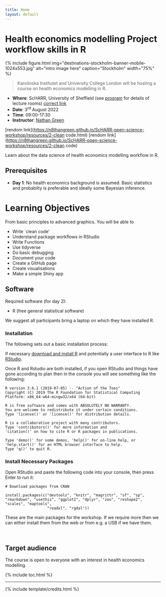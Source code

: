 ```yaml
---
title: Home
layout: default
---
```


# Health economics modelling Project workflow skills in R

{% include figure.html img="destinations-stockholm-banner-mobile-1024x553.jpg" alt="intro image here" caption="Stockholm" width="75%" %}

> Karolinska Institutet and University College London will be hosting a course on health economics modelling in R.

* __Where__: ScHARR, University of Sheffield (see [program](https://n8thangreen.github.io/Stockholm-health-economics-course/content/program.html) for details of lecture rooms)
[correct link](https://n8thangreen.github.io/ScHARR-open-science-workshop/content/program.html)
* __Date__: 3<sup>rd</sup> August 2022
* __Time__: 09:00-17:30 
* __Instructor__: [Nathan Green](https://iris.ucl.ac.uk/iris/browse/profile?upi=NGGRE44)


[rendom link](https://n8thangreen.github.io/ScHARR-open-science-workshop/resources/2-clean code.html)
[rendom link](https://n8thangreen.github.io/ScHARR-open-science-workshop/resources/2-clean code)


Learn about the data science of health economics modelling workflow in R.

## Prerequisites
* __Day 1__: No health economics background is assumed. Basic statistics and probabilty is preferable and ideally some Bayesian inference.

# Learning Objectives
 
From basic principles to advanced graphics. You will be able to 

* Write `clean code'
* Understand package workflows in RStudio
* Write Functions
* Use tidyverse
* Do basic debugging
* Document your code
* Create a GitHub page
* Create visualisations
* Make a simple Shiny app



## Software
Required software (for day 2):
* R (free general statistical software)

We suggest all participants bring a laptop on which they have installed R.


### Installation
The following sets out a basic installation process:

If necessary [download and install R](https://www.r-project.org/) and potentially a user interface to R like [RStudio](https://www.rstudio.com/).

Once R and Rstudio are both installed, if you open RStudio and things have gone according to plan then in the console you will see something like the following:

```
R version 3.6.1 (2019-07-05) -- "Action of the Toes"
Copyright (C) 2019 The R Foundation for Statistical Computing
Platform: x86_64-w64-mingw32/x64 (64-bit)

R is free software and comes with ABSOLUTELY NO WARRANTY.
You are welcome to redistribute it under certain conditions.
Type 'license()' or 'licence()' for distribution details.

R is a collaborative project with many contributors.
Type 'contributors()' for more information and
'citation()' on how to cite R or R packages in publications.

Type 'demo()' for some demos, 'help()' for on-line help, or
'help.start()' for an HTML browser interface to help.
Type 'q()' to quit R.
```

### Install Necessary Packages
Open RStudio and paste the following code into your console, then press Enter to run it:


```{r, eval = FALSE}
# Download packages from CRAN

install.packages(c("devtools", "knitr", "magrittr", "sf", "sp", "rmarkdown", "usethis", "ggplot2", "dplyr", "zoo", "reshape2", "scales", "maptools",
                   "readxl", "rgdal"))

```

These are the main packages for the workshop.
If we require more then we can either install them from the web or from e.g. a USB if we have them.
 

<br>

## Target audience
The course is open to everyone with an interest in health economics modelling.

{% include toc.html %}

------

{% include template/credits.html %}
